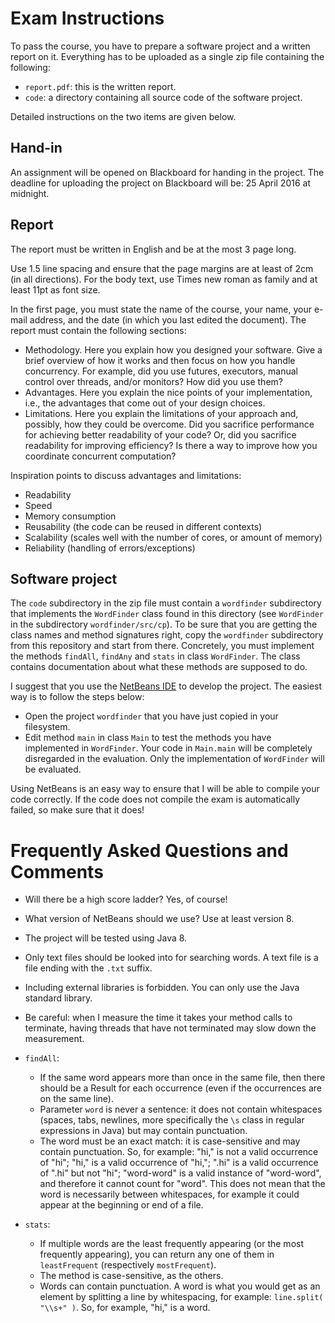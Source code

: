 # Exam Instructions

To pass the course, you have to prepare a software project and a written report
on it. Everything has to be uploaded as a single zip file containing the following:
- `report.pdf`: this is the written report.
- `code`: a directory containing all source code of the software project.

Detailed instructions on the two items are given below.

## Hand-in

An assignment will be opened on Blackboard for handing in the project. The deadline for uploading the project on Blackboard will be: 25 April 2016 at midnight.

## Report

The report must be written in English and be at the most 3 page long.

Use 1.5 line spacing and ensure that the page margins are at least of 2cm (in all directions).
For the body text, use Times new roman as family and at least 11pt as font size.

In the first page, you must state
the name of the course, your name, your e-mail address, and the date (in which
you last edited the document). The report must contain the following sections:
- Methodology. Here you explain how you designed your software. Give a brief
  overview of how it works and then focus on how you handle concurrency.
  For example, did you use futures, executors, manual control over threads,
  and/or monitors? How did you use them?
- Advantages. Here you explain the nice points of your implementation, i.e.,
  the advantages that come out of your design choices.
- Limitations. Here you explain the limitations of your approach and, possibly,
  how they could be overcome. Did you sacrifice performance for achieving better
  readability of your code? Or, did you sacrifice readability for improving
  efficiency? Is there a way to improve how you coordinate concurrent computation?

Inspiration points to discuss advantages and
limitations:
- Readability
- Speed
- Memory consumption
- Reusability (the code can be reused in different contexts)
- Scalability (scales well with the number of cores, or amount of memory)
- Reliability (handling of errors/exceptions)

## Software project

The `code` subdirectory in the zip file must contain a `wordfinder` subdirectory that implements the `WordFinder` class found in this directory (see `WordFinder` in the subdirectory `wordfinder/src/cp`).
To be sure that you are getting the class names and method signatures right, copy the `wordfinder` subdirectory from this repository and start from there. Concretely, you must implement the methods `findAll`, `findAny` and `stats` in class `WordFinder`.
The class contains documentation about what these methods are supposed to do.

I suggest that you use the [NetBeans IDE](https://netbeans.org/) to develop the project. The easiest way is to follow the steps below:
- Open the project `wordfinder` that you have just copied in your filesystem.
- Edit method `main` in class `Main` to test the methods you have implemented in `WordFinder`. Your code in `Main.main` will be completely disregarded in the evaluation. Only the implementation of `WordFinder` will be evaluated.

Using NetBeans is an easy way to ensure that I will be able to compile your code correctly. If the code does not compile the exam is automatically failed, so make sure that it does!


# Frequently Asked Questions and Comments

- Will there be a high score ladder? Yes, of course!

- What version of NetBeans should we use? Use at least version 8.

- The project will be tested using Java 8.

- Only text files should be looked into for searching words.
A text file is a file ending with the `.txt` suffix.

- Including external libraries is forbidden.
You can only use the Java standard library.

- Be careful: when I measure the time it takes your method calls to terminate, having threads that have not terminated may slow down the measurement.

- `findAll`:
  * If the same word appears more than once in the same file, then there should be a Result for each occurrence (even if the occurrences are on the same line).
  * Parameter `word` is never a sentence: it does not contain whitespaces (spaces, tabs, newlines, more specifically the `\s` class in regular expressions in Java) but may contain punctuation.
  * The word must be an exact match: it is case-sensitive and may contain punctuation. So, for example: "hi," is not a valid occurrence of "hi"; "hi," is a valid occurrence of "hi,"; ".hi" is a valid occurrence of ".hi" but not "hi"; "word-word" is a valid instance of "word-word", and therefore it cannot count for "word". This does not mean that the word is necessarily between whitespaces, for example it could appear at the beginning or end of a file.

- `stats`:
  * If multiple words are the least frequently appearing (or the most frequently appearing), you can return any one of them in `leastFrequent` (respectively `mostFrequent`).
  * The method is case-sensitive, as the others.
  * Words can contain punctuation. A word is what you would get as an element by splitting a line by whitespacing, for example: `line.split( "\\s+" )`. So, for example, "hi," is a word.

